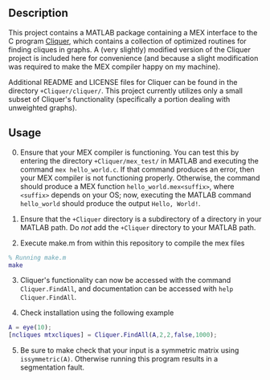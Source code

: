 Description
--------------------
This project contains a MATLAB package containing a MEX interface to the C program [Cliquer](http://users.tkk.fi/pat/cliquer.html/), which contains a collection of optimized routines for finding cliques in graphs.  A (very slightly) modified version of the Cliquer project is included here for convenience (and because a slight modification was required to make the MEX compiler happy on my machine).

Additional README and LICENSE files for Cliquer can be found in the directory `+Cliquer/cliquer/`.  This project currently utilizes only a small subset of Cliquer's functionality (specifically a portion dealing with unweighted graphs).

Usage
--------------------
0. Ensure that your MEX compiler is functioning.  You can test this by entering the directory `+Cliquer/mex_test/` in MATLAB and executing the command `mex hello_world.c`.  If that command produces an error, then your MEX compiler is not functioning properly.  Otherwise, the command should produce a MEX function `hello_world.mex<suffix>`, where `<suffix>` depends on your OS; now, executing the MATLAB command `hello_world` should produce the output `Hello, World!`.

1. Ensure that the `+Cliquer` directory is a subdirectory of a directory in your MATLAB path.  Do *not* add the `+Cliquer` directory to your MATLAB path.

2. Execute make.m from within this repository to compile the mex files
```MATLAB
% Running make.m
make
```

3. Cliquer's functionality can now be accessed with the command `Cliquer.FindAll`, and documentation can be accessed with `help Cliquer.FindAll`.

4. Check installation using the following example
```MATLAB
A = eye(10);
[ncliques mtxcliques] = Cliquer.FindAll(A,2,2,false,1000);
```

5. Be sure to make check that your input is a symmetric matrix using `issymmetric(A)`. Otherwise running this program results in a segmentation fault. 
